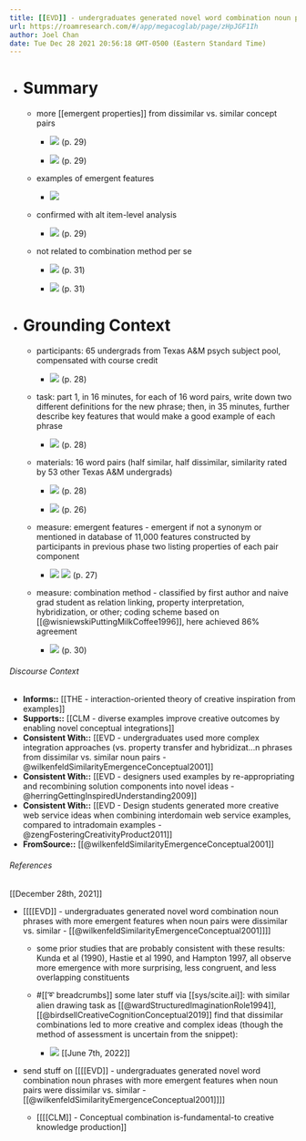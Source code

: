 ```yaml
---
title: [[EVD]] - undergraduates generated novel word combination noun phrases with more emergent features when noun pairs were dissimilar vs. similar - [[@wilkenfeldSimilarityEmergenceConceptual2001]]
url: https://roamresearch.com/#/app/megacoglab/page/zHpJGF1Ih
author: Joel Chan
date: Tue Dec 28 2021 20:56:18 GMT-0500 (Eastern Standard Time)
---
```


- # Summary

    - more [[emergent properties]] from dissimilar vs. similar concept pairs

        - ![](https://firebasestorage.googleapis.com/v0/b/firescript-577a2.appspot.com/o/imgs%2Fapp%2Fmegacoglab%2FGHbZMnJ5EJ.png?alt=media&token=8a16dbf5-0619-42c0-8f08-a71b6d0b418d) (p. 29)

        - ![](https://firebasestorage.googleapis.com/v0/b/firescript-577a2.appspot.com/o/imgs%2Fapp%2Fmegacoglab%2F6ELOttoW9C.png?alt=media&token=be746d4e-50c6-40aa-9e93-8a170092470c) (p. 29)

    - examples of emergent features

        - ![](https://firebasestorage.googleapis.com/v0/b/firescript-577a2.appspot.com/o/imgs%2Fapp%2Fmegacoglab%2Fs3bk0-rTsO.png?alt=media&token=f2dc960e-ce47-4b1a-992c-6bf413b469f7)

    - confirmed with alt item-level analysis

        - ![](https://firebasestorage.googleapis.com/v0/b/firescript-577a2.appspot.com/o/imgs%2Fapp%2Fmegacoglab%2F7dxyNOwtKP.png?alt=media&token=3e43b06a-835b-4047-abe2-23d56ec9328b) (p. 29)

    - not related to combination method per se

        - ![](https://firebasestorage.googleapis.com/v0/b/firescript-577a2.appspot.com/o/imgs%2Fapp%2Fmegacoglab%2FfA3a84TyDX.png?alt=media&token=2c7c92ff-4824-4796-a141-687c05f8243b) (p. 31)

        - ![](https://firebasestorage.googleapis.com/v0/b/firescript-577a2.appspot.com/o/imgs%2Fapp%2Fmegacoglab%2F35F8ZC-LOS.png?alt=media&token=9af32cc1-4402-4926-8b75-f7270f57ea99) (p. 31)
- # Grounding Context

    - participants: 65 undergrads from Texas A&M psych subject pool, compensated with course credit

        - ![](https://firebasestorage.googleapis.com/v0/b/firescript-577a2.appspot.com/o/imgs%2Fapp%2Fmegacoglab%2F3mfmaZTbK5.png?alt=media&token=d4d99eff-c0a7-4534-8823-64ce4478c5e1) (p. 28)

    - task: part 1, in 16 minutes, for each of 16 word pairs, write down two different definitions for the new phrase; then, in 35 minutes, further describe key features that would make a good example of each phrase

        - ![](https://firebasestorage.googleapis.com/v0/b/firescript-577a2.appspot.com/o/imgs%2Fapp%2Fmegacoglab%2FBnto2srb2B.png?alt=media&token=3cfba7c6-7d0f-4989-9a79-f6dfbd75ae15) (p. 28)

    - materials: 16 word pairs (half similar, half dissimilar, similarity rated by 53 other Texas A&M undergrads)

        - ![](https://firebasestorage.googleapis.com/v0/b/firescript-577a2.appspot.com/o/imgs%2Fapp%2Fmegacoglab%2FuI93A1a02p.png?alt=media&token=a9203c7e-40ab-47a2-94aa-13accb6aa017) (p. 28)

        - ![](https://firebasestorage.googleapis.com/v0/b/firescript-577a2.appspot.com/o/imgs%2Fapp%2Fmegacoglab%2Fp4OAaDkLs9.png?alt=media&token=60f9977d-8402-44b2-a7f1-a47d2d39697e) (p. 26)

    - measure: emergent features - emergent if not a synonym or mentioned in database of 11,000 features constructed by participants in previous phase two listing properties of each pair component

        - ![](https://firebasestorage.googleapis.com/v0/b/firescript-577a2.appspot.com/o/imgs%2Fapp%2Fmegacoglab%2FCTgsznS1lO.png?alt=media&token=8bf095be-04bb-4483-821e-770268703301) 
![](https://firebasestorage.googleapis.com/v0/b/firescript-577a2.appspot.com/o/imgs%2Fapp%2Fmegacoglab%2FrqX8Od58Yk.png?alt=media&token=6e715996-678f-40e4-9e2d-fba50b8bfb9f) (p. 27)

    - measure: combination method - classified by first author and naive grad student as relation linking, property interpretation, hybridization, or other; coding scheme based on [[@wisniewskiPuttingMilkCoffee1996]], here achieved 86% agreement

        - ![](https://firebasestorage.googleapis.com/v0/b/firescript-577a2.appspot.com/o/imgs%2Fapp%2Fmegacoglab%2FrUwjSKB75y.png?alt=media&token=de4c34ab-ef8e-4399-bed5-05a01aca0c43) (p. 30)

###### Discourse Context

- **Informs::** [[THE - interaction-oriented theory of creative inspiration from examples]]
- **Supports::** [[CLM - diverse examples improve creative outcomes by enabling novel conceptual integrations]]
- **Consistent With::** [[EVD - undergraduates used more complex integration approaches (vs. property transfer and hybridizat...n phrases from dissimilar vs. similar noun pairs - @wilkenfeldSimilarityEmergenceConceptual2001]]
- **Consistent With::** [[EVD - designers used examples by re-appropriating and recombining solution components into novel ideas - @herringGettingInspiredUnderstanding2009]]
- **Consistent With::** [[EVD - Design students generated more creative web service ideas when combining interdomain web service examples, compared to intradomain examples - @zengFosteringCreativityProduct2011]]
- **FromSource::** [[@wilkenfeldSimilarityEmergenceConceptual2001]]

###### References

[[December 28th, 2021]]

- [[[[EVD]] - undergraduates generated novel word combination noun phrases with more emergent features when noun pairs were dissimilar vs. similar - [[@wilkenfeldSimilarityEmergenceConceptual2001]]]]

    - some prior studies that are probably consistent with these results: Kunda et al (1990), Hastie et al 1990, and Hampton 1997, all observe more emergence with more surprising, less congruent, and less overlapping constituents

    - #[[➰ breadcrumbs]] some later stuff via [[sys/scite.ai]]: with similar alien drawing task as [[@wardStructuredImaginationRole1994]], [[@birdsellCreativeCognitionConceptual2019]] find that dissimilar combinations led to more creative and complex ideas (though the method of assessment is uncertain from the snippet):

        - ![](https://firebasestorage.googleapis.com/v0/b/firescript-577a2.appspot.com/o/imgs%2Fapp%2Fmegacoglab%2Fcid3tVHowd.png?alt=media&token=c49b1ef0-6349-4f46-a6a8-5370f50908aa)
[[June 7th, 2022]]

- send stuff on [[[[EVD]] - undergraduates generated novel word combination noun phrases with more emergent features when noun pairs were dissimilar vs. similar - [[@wilkenfeldSimilarityEmergenceConceptual2001]]]]

    - [[[[CLM]] - Conceptual combination is-fundamental-to creative knowledge production]]
